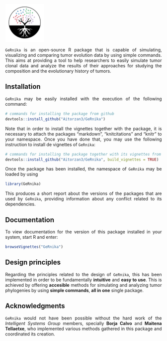 
<style>
body {
text-align: justify}
</style>

<img src="inst/extdata/GeRnika.png" width="25%" />

`GeRnika` is an open-source R package that is capable of simulating,
visualizing and comparing tumor evolution data by using simple commands.
This aims at providing a tool to help researchers to easily simulate
tumor clonal data and analyze the results of their approaches for
studying the composition and the evolutionary history of tumors.

## Installation

`GeRnika` may be easily installed with the execution of the following
command:

``` r
# commands for installing the package from github
devtools::install_github("Aitorzan3/GeRnika")
```

Note that in order to install the vignettes together with the package,
it is necessary to attach the packages “markdown”, “knitcitations” and
“knitr” to your namespace. Once you have done that, you may use the
following instruction to install de vignettes of `GeRnika`:

``` r
# commands for installing the package together with its vignettes from github
devtools::install_github("Aitorzan3/GeRnika", build_vignettes = TRUE)
```

Once the package has been installed, the namespace of `GeRnika` may be
loaded by using

``` r
library(GeRnika)
```

This produces a short report about the versions of the packages that are
used by `GeRnika`, providing information about any conflict related to
its dependencies.

## Documentation

To view documentation for the version of this package installed in your
system, start R and enter:

``` r
browseVignettes("GeRnika")
```

## Design principles

Regarding the principles related to the design of `GeRnika`, this has
been implemented in order to be fundamentally **intuitive** and **easy
to use**. This is achieved by offering **accesible** methods for
simulating and analyzing tumor phylogenies by using **simple commands**,
**all in one** single package.

## Acknowledgments

`GeRnika` would not have been possible without the hard work of the
*Intelligent Systems Group* members, specially **Borja Calvo** and
**Maitena Tellaetxe**, who implemented various methods gathered in this
package and coordinated its creation.
